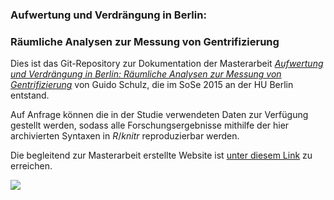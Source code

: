 ### Aufwertung und Verdrängung in Berlin: 
### Räumliche Analysen zur Messung von Gentrifizierung
Dies ist das Git-Repository zur Dokumentation der Masterarbeit [*Aufwertung und Verdrängung in Berlin: Räumliche Analysen zur Messung von Gentrifizierung*](http://amor.cms.hu-berlin.de/~schulzgu/gentri/docs/MASTER_GuidoSchulz_2015.pdf) von Guido Schulz, die im SoSe 2015 an der HU Berlin entstand.

Auf Anfrage können die in der Studie verwendeten Daten zur Verfügung gestellt werden, sodass alle Forschungsergebnisse mithilfe der hier archivierten Syntaxen in *R*/*knitr* reproduzierbar werden.

Die begleitend zur Masterarbeit erstellte Website ist [unter diesem Link](http://amor.cms.hu-berlin.de/~schulzgu/gentri) zu erreichen.

[<img src="http://amor.cms.hu-berlin.de/~schulzgu/gentri/docs/Website_Screenshot.png">](http://amor.cms.hu-berlin.de/~schulzgu/gentri)


